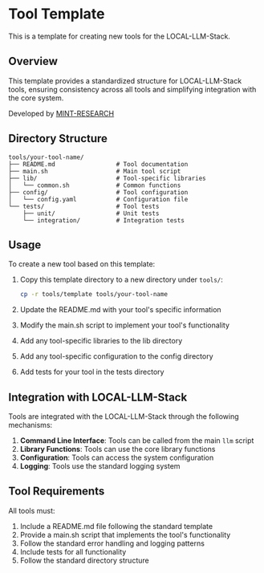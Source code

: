 # Tool Template

This is a template for creating new tools for the LOCAL-LLM-Stack.

## Overview

This template provides a standardized structure for LOCAL-LLM-Stack tools, ensuring consistency across all tools and simplifying integration with the core system.

Developed by [MINT-RESEARCH](https://mint-research.com)

## Directory Structure

```
tools/your-tool-name/
├── README.md                 # Tool documentation
├── main.sh                   # Main tool script
├── lib/                      # Tool-specific libraries
│   └── common.sh             # Common functions
├── config/                   # Tool configuration
│   └── config.yaml           # Configuration file
└── tests/                    # Tool tests
    ├── unit/                 # Unit tests
    └── integration/          # Integration tests
```

## Usage

To create a new tool based on this template:

1. Copy this template directory to a new directory under `tools/`:
   ```bash
   cp -r tools/template tools/your-tool-name
   ```

2. Update the README.md with your tool's specific information

3. Modify the main.sh script to implement your tool's functionality

4. Add any tool-specific libraries to the lib directory

5. Add any tool-specific configuration to the config directory

6. Add tests for your tool in the tests directory

## Integration with LOCAL-LLM-Stack

Tools are integrated with the LOCAL-LLM-Stack through the following mechanisms:

1. **Command Line Interface**: Tools can be called from the main `llm` script
2. **Library Functions**: Tools can use the core library functions
3. **Configuration**: Tools can access the system configuration
4. **Logging**: Tools use the standard logging system

## Tool Requirements

All tools must:

1. Include a README.md file following the standard template
2. Provide a main.sh script that implements the tool's functionality
3. Follow the standard error handling and logging patterns
4. Include tests for all functionality
5. Follow the standard directory structure